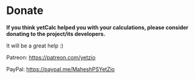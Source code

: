# Donate
**If you think yetCalc helped you with your calculations, please consider donating to the project/its developers.**

It will be a great help :)

Patreon: https://patreon.com/yetzio

PayPal: https://paypal.me/MaheshPSYetZio
